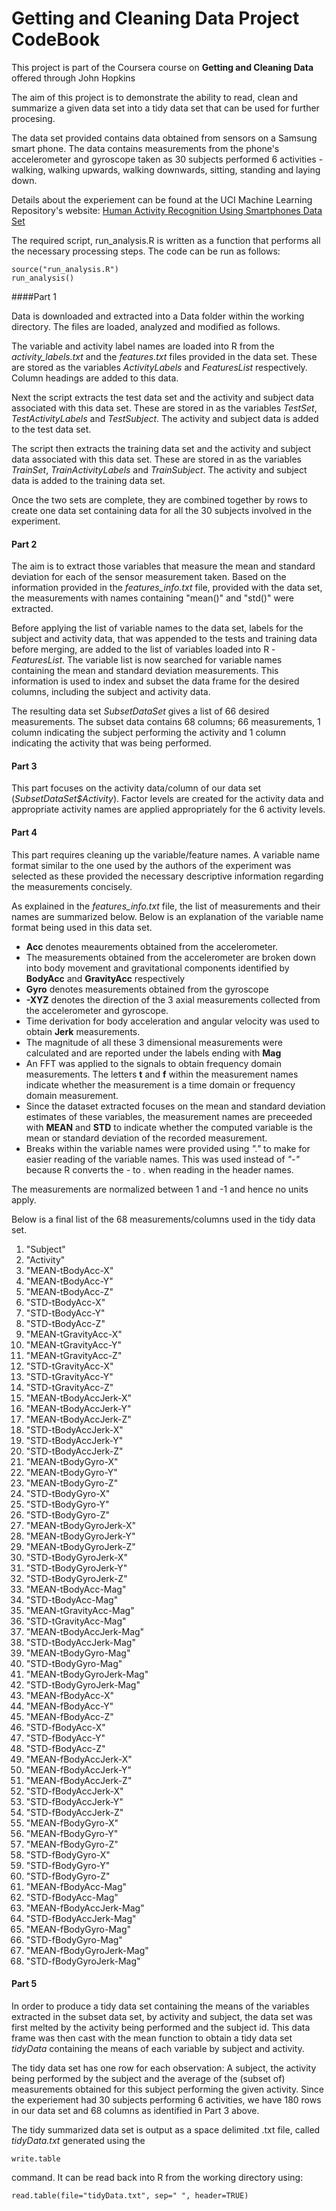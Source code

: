 Getting and Cleaning Data Project CodeBook
========================================================

This project is part of the Coursera course on **Getting and Cleaning Data** offered through John Hopkins

The aim of this project is to demonstrate the ability to read, clean and summarize a given data set into a tidy data set that can be used for further procesing.

The data set provided contains data obtained from sensors on a Samsung smart phone. The data contains measurements from the phone's accelerometer and gyroscope taken as 30 subjects performed 6 activities - walking, walking upwards, walking downwards, sitting, standing and laying down.

Details about the experiement can be found at the UCI Machine Learning Repository's website: [
Human Activity Recognition Using Smartphones Data Set](http://archive.ics.uci.edu/ml/datasets/Human+Activity+Recognition+Using+Smartphones)

The required script, run_analysis.R is written as a function that performs all the necessary processing steps. The code can be run as follows:

```{r}
source("run_analysis.R")
run_analysis()
```

####Part 1 

Data is downloaded and extracted into a Data folder within the working directory. The files are loaded, analyzed and modified as follows.

The variable and activity label names are loaded into R from the *activity_labels.txt* and the *features.txt* files provided in the data set. These are stored as the variables *ActivityLabels* and *FeaturesList* respectively. Column headings are added to this data.

Next the script extracts the test data set and the activity and subject data associated with this data set. These are stored in as the variables *TestSet*, *TestActivityLabels* and *TestSubject*. The activity and subject data is added to the test data set.

The script then extracts the training data set and the activity and subject data associated with this data set. These are stored in as the variables *TrainSet*, *TrainActivityLabels* and *TrainSubject*. The activity and subject data is added to the training data set.

Once the two sets are complete, they are combined together by rows to create one data set containing data for all the 30 subjects involved in the experiment.

#### Part 2
The aim is to extract those variables that measure the mean and standard deviation for each of the sensor measurement taken.
Based on the information provided in the *features_info.txt* file, provided with the data set, the measurements with names containing "mean()" and "std()" were extracted.

Before applying the list of variable names to the data set, labels for the subject and activity data, that was appended to the tests and training data before merging, are added to the list of variables loaded into R - *FeaturesList*. The variable list is now searched for variable names containing the mean and standard deviation measurements. This information is used to index and subset the data frame for the desired columns, including the subject and activity data. 

The resulting data set *SubsetDataSet* gives a list of 66 desired measurements. The subset data contains 68 columns; 66 measurements, 1 column indicating the subject performing the activity and 1 column indicating the activity that was being performed.

#### Part 3
This part focuses on the activity data/column of our data set (*SubsetDataSet$Activity*). Factor levels are created for the activity data and appropriate activity names are applied appropriately for the 6 activity levels.

#### Part 4
This part requires cleaning up the variable/feature names. A variable name format similar to the one used by the authors of the experiment was selected as these provided the necessary descriptive information regarding the measurements concisely.

As explained in the *features_info.txt* file, the list of measurements and their names are summarized below. Below is an explanation of the variable name format being used in this data set.

* **Acc** denotes meaurements obtained from the accelerometer.
* The measurements obtained from the accelerometer are broken down into body movement and gravitational components identified by **BodyAcc** and **GravityAcc** respectively
* **Gyro** denotes measurements obtained from the gyroscope
* **-XYZ** denotes the direction of the 3 axial measurements collected from the accelerometer and gyroscope.
* Time derivation for body acceleration and angular velocity was used to obtain **Jerk** measurements.
* The magnitude of all these 3 dimensional measurements were calculated and are reported under the labels ending with **Mag**
* An FFT was applied to the signals to obtain frequency domain measurements. The letters **t** and **f** within the measurement names indicate whether the measurement is a time domain or frequency domain measurement.
* Since the dataset extracted focuses on the mean and standard deviation estimates of these variables, the measurement names are preceeded with **MEAN** and **STD** to indicate whether the computed variable is the mean or standard deviation of the recorded measurement.
* Breaks within the variable names were provided using *"."* to make for easier reading of the variable names. This was used instead of *"-"* because R converts the *-* to *.* when reading in the header names.

The measurements are normalized between 1 and -1 and hence no units apply.

Below is a final list of the 68 measurements/columns used in the tidy data set.

1. "Subject"                
2. "Activity"              
3. "MEAN-tBodyAcc-X"        
4. "MEAN-tBodyAcc-Y"       
5. "MEAN-tBodyAcc-Z"        
6. "STD-tBodyAcc-X"        
7. "STD-tBodyAcc-Y"         
8. "STD-tBodyAcc-Z"        
9. "MEAN-tGravityAcc-X"     
10. "MEAN-tGravityAcc-Y"    
11. "MEAN-tGravityAcc-Z"     
12. "STD-tGravityAcc-X"     
13. "STD-tGravityAcc-Y"      
14. "STD-tGravityAcc-Z"     
15. "MEAN-tBodyAccJerk-X"    
16. "MEAN-tBodyAccJerk-Y"   
17. "MEAN-tBodyAccJerk-Z"    
18. "STD-tBodyAccJerk-X"    
19. "STD-tBodyAccJerk-Y"   
20. "STD-tBodyAccJerk-Z"    
21. "MEAN-tBodyGyro-X"       
22. "MEAN-tBodyGyro-Y"      
23. "MEAN-tBodyGyro-Z"       
24. "STD-tBodyGyro-X"       
25. "STD-tBodyGyro-Y"        
26. "STD-tBodyGyro-Z"       
27. "MEAN-tBodyGyroJerk-X"   
28. "MEAN-tBodyGyroJerk-Y"  
29. "MEAN-tBodyGyroJerk-Z"   
30. "STD-tBodyGyroJerk-X"   
31. "STD-tBodyGyroJerk-Y"    
32. "STD-tBodyGyroJerk-Z"   
33. "MEAN-tBodyAcc-Mag"      
34. "STD-tBodyAcc-Mag"      
35. "MEAN-tGravityAcc-Mag"   
36. "STD-tGravityAcc-Mag"   
37. "MEAN-tBodyAccJerk-Mag"  
38. "STD-tBodyAccJerk-Mag"  
39. "MEAN-tBodyGyro-Mag"     
40. "STD-tBodyGyro-Mag"     
41. "MEAN-tBodyGyroJerk-Mag" 
42. "STD-tBodyGyroJerk-Mag" 
43. "MEAN-fBodyAcc-X"        
44. "MEAN-fBodyAcc-Y"       
45. "MEAN-fBodyAcc-Z"        
46. "STD-fBodyAcc-X"        
47. "STD-fBodyAcc-Y"         
48. "STD-fBodyAcc-Z"        
49. "MEAN-fBodyAccJerk-X"    
50. "MEAN-fBodyAccJerk-Y"   
51. "MEAN-fBodyAccJerk-Z"    
52. "STD-fBodyAccJerk-X"    
53. "STD-fBodyAccJerk-Y"     
54. "STD-fBodyAccJerk-Z"    
55. "MEAN-fBodyGyro-X"       
56. "MEAN-fBodyGyro-Y"      
57. "MEAN-fBodyGyro-Z"       
58. "STD-fBodyGyro-X"       
59. "STD-fBodyGyro-Y"        
60. "STD-fBodyGyro-Z"       
61. "MEAN-fBodyAcc-Mag"      
62. "STD-fBodyAcc-Mag"      
63. "MEAN-fBodyAccJerk-Mag"  
64. "STD-fBodyAccJerk-Mag"  
65. "MEAN-fBodyGyro-Mag"     
66. "STD-fBodyGyro-Mag"     
67. "MEAN-fBodyGyroJerk-Mag" 
68. "STD-fBodyGyroJerk-Mag"


#### Part 5
In order to produce a tidy data set containing the means of the variables extracted in the subset data set, by activity and subject, the data set was first melted by the activity being performed and the subject id. This data frame was then cast with the mean function to obtain a tidy data set *tidyData* containing the means of each variable by subject and activity.

The tidy data set has one row for each observation: A subject, the activity being performed by the subject and the average of the (subset of) measurements obtained for this subject performing the given activity. Since the experiement had 30 subjects performing 6 activities, we have 180 rows in our data set and 68 columns as identified in Part 3 above.

The tidy summarized data set is output as a space delimited .txt file, called *tidyData.txt* generated using the 
```{r}
write.table
```
command. It can be read back into R from the working directory using:

```{r} 
read.table(file="tidyData.txt", sep=" ", header=TRUE)
```
